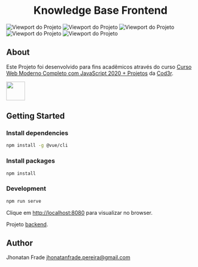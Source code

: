 <p align="center">
  <h1 align="center">
    Knowledge Base Frontend
  </h1>
</p>

![Viewport do Projeto][viewport1]
![Viewport do Projeto][viewport2]
![Viewport do Projeto][viewport3]
![Viewport do Projeto][viewport4]
![Viewport do Projeto][viewport5]

## About
Este Projeto foi desenvolvido para fins acadêmicos através do curso [Curso Web Moderno Completo com JavaScript 2020 + Projetos](https://www.udemy.com/course/curso-web/) da [Cod3r](https://github.com/cod3rcursos).

<div>
  <a href="https://cli.vuejs.org/"><img src="https://cdn.iconscout.com/icon/free/png-256/vue-282497.png" height="50px" width="50px"></a>
</div>

## Getting Started

### Install dependencies
```sh
npm install -g @vue/cli
```

### Install packages
```sh
npm install
```

### Development
```sh
npm run serve
```

Clique em [http://localhost:8080](http://localhost:8080) para visualizar no browser.

Projeto [backend](https://github.com/Jhonatan-Pereira/node_knowledge_base_backend).


## Author

Jhonatan Frade <jhonatanfrade.pereira@gmail.com>

[viewport1]: https://github.com/Jhonatan-Pereira/vue_knowledge_base_frontend/blob/master/assets/viewport1.png?raw=true "Viewport1"
[viewport2]: https://github.com/Jhonatan-Pereira/vue_knowledge_base_frontend/blob/master/assets/viewport2.png?raw=true "Viewport2"
[viewport3]: https://github.com/Jhonatan-Pereira/vue_knowledge_base_frontend/blob/master/assets/viewport3.png?raw=true "Viewport3"
[viewport4]: https://github.com/Jhonatan-Pereira/vue_knowledge_base_frontend/blob/master/assets/viewport4.png?raw=true "Viewport4"
[viewport5]: https://github.com/Jhonatan-Pereira/vue_knowledge_base_frontend/blob/master/assets/viewport5.png?raw=true "Viewport5"